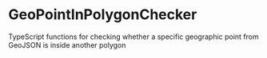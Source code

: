 # GeoPointInPolygonChecker
TypeScript functions for checking whether a specific geographic point from GeoJSON is inside another polygon
